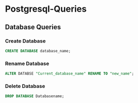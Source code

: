 # Postgresql-Queries
## Database Queries
  
### Create Database 
```sql
CREATE DATABASE database_name;
```
### Rename Database
```sql
ALTER DATABSE "Current_database_name" RENAME TO "new_name";
```

### Delete Database
```sql
DROP DATABASE Databasename;
```

